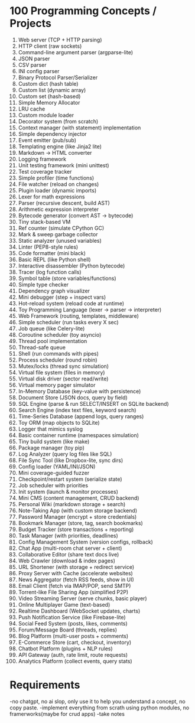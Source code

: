 # 100 Programming Concepts / Projects

1. Web server (TCP + HTTP parsing)
2. HTTP client (raw sockets)
3. Command-line argument parser (argparse-lite)
4. JSON parser
5. CSV parser
6. INI config parser
7. Binary Protocol Parser/Serializer
8. Custom dict (hash table)
9. Custom list (dynamic array)
10. Custom set (hash-based)
11. Simple Memory Allocator
12. LRU cache
13. Custom module loader
14. Decorator system (from scratch)
15. Context manager (with statement) implementation
16. Simple dependency injector
17. Event emitter (pub/sub)
18. Templating engine (like Jinja2 lite)
19. Markdown → HTML converter
20. Logging framework
21. Unit testing framework (mini unittest)
22. Test coverage tracker
23. Simple profiler (time functions)
24. File watcher (reload on changes)
25. Plugin loader (dynamic imports)
26. Lexer for math expressions
27. Parser (recursive descent, build AST)
28. Arithmetic expression interpreter
29. Bytecode generator (convert AST → bytecode)
30. Tiny stack-based VM
31. Ref counter (simulate CPython GC)
32. Mark & sweep garbage collector
33. Static analyzer (unused variables)
34. Linter (PEP8-style rules)
35. Code formatter (mini black)
36. Basic REPL (like Python shell)
37. Interactive disassembler (Python bytecode)
38. Tracer (log function calls)
39. Symbol table (store variables/functions)
40. Simple type checker
41. Dependency graph visualizer
42. Mini debugger (step + inspect vars)
43. Hot-reload system (reload code at runtime)
44. Toy Programming Language (lexer → parser → interpreter)
45. Web Framework (routing, templates, middleware)
46. Simple scheduler (run tasks every X sec)
47. Job queue (like Celery-lite)
48. Coroutine scheduler (toy asyncio)
49. Thread pool implementation
50. Thread-safe queue
51. Shell (run commands with pipes)
52. Process scheduler (round robin)
53. Mutex/locks (thread sync simulation)
54. Virtual file system (files in memory)
55. Virtual disk driver (sector read/write)
56. Virtual memory pager simulator
57. In-Memory Database (key-value with persistence)
58. Document Store (JSON docs, query by field)
59. SQL Engine (parse & run SELECT/INSERT on SQLite backend)
60. Search Engine (index text files, keyword search)
61. Time-Series Database (append logs, query ranges)
62. Toy ORM (map objects to SQLite)
63. Logger that mimics syslog
64. Basic container runtime (namespaces simulation)
65. Tiny build system (like make)
66. Package manager (toy pip)
67. Log Analyzer (query log files like SQL)
68. File Sync Tool (like Dropbox-lite, sync dirs)
69. Config loader (YAML/INI/JSON)
70. Mini coverage-guided fuzzer
71. Checkpoint/restart system (serialize state)
72. Job scheduler with priorities
73. Init system (launch & monitor processes)
74. Mini CMS (content management, CRUD backend)
75. Personal Wiki (markdown storage + search)
76. Note-Taking App (with custom storage backend)
77. Password Manager (encrypt + store credentials)
78. Bookmark Manager (store, tag, search bookmarks)
79. Budget Tracker (store transactions + reporting)
80. Task Manager (with priorities, deadlines)
81. Config Management System (version configs, rollback)
82. Chat App (multi-room chat server + client)
83. Collaborative Editor (share text docs live)
84. Web Crawler (download & index pages)
85. URL Shortener (with storage + redirect service)
86. Proxy Server with Cache (accelerate websites)
87. News Aggregator (fetch RSS feeds, show in UI)
88. Email Client (fetch via IMAP/POP, send SMTP)
89. Torrent-like File Sharing App (simplified P2P)
90. Video Streaming Server (serve chunks, basic player)
91. Online Multiplayer Game (text-based)
92. Realtime Dashboard (WebSocket updates, charts)
93. Push Notification Service (like Firebase-lite)
94. Social Feed System (posts, likes, comments)
95. Forum/Message Board (threads, replies)
96. Blog Platform (multi-user posts + comments)
97. E-Commerce Store (cart, checkout, inventory)
98. Chatbot Platform (plugins + NLP rules)
99. API Gateway (auth, rate limit, route requests)
100. Analytics Platform (collect events, query stats)

# Requirements
-no chatgpt, no ai slop, only use it to help you understand a concept, no copy paste.
-implement everything from scrath using python modules, no framerworks(maybe for crud apps)
-take notes